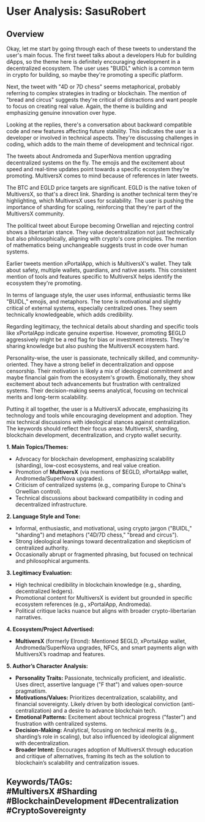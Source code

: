 # User Analysis: SasuRobert

## Overview

<think>
Okay, let me start by going through each of these tweets to understand the user's main focus. The first tweet talks about a developers Hub for building dApps, so the theme here is definitely encouraging development in a decentralized ecosystem. The user uses "BUIDL" which is a common term in crypto for building, so maybe they're promoting a specific platform.

Next, the tweet with "4D or 7D chess" seems metaphorical, probably referring to complex strategies in trading or blockchain. The mention of "bread and circus" suggests they're critical of distractions and want people to focus on creating real value. Again, the theme is building and emphasizing genuine innovation over hype.

Looking at the replies, there's a conversation about backward compatible code and new features affecting future stability. This indicates the user is a developer or involved in technical aspects. They're discussing challenges in coding, which adds to the main theme of development and technical rigor.

The tweets about Andromeda and SuperNova mention upgrading decentralized systems on the fly. The emojis and the excitement about speed and real-time updates point towards a specific ecosystem they're promoting. MultiversX comes to mind because of references in later tweets.

The BTC and EGLD price targets are significant. EGLD is the native token of MultiversX, so that's a direct link. Sharding is another technical term they're highlighting, which MultiversX uses for scalability. The user is pushing the importance of sharding for scaling, reinforcing that they're part of the MultiversX community.

The political tweet about Europe becoming Orwellian and rejecting control shows a libertarian stance. They value decentralization not just technically but also philosophically, aligning with crypto's core principles. The mention of mathematics being unchangeable suggests trust in code over human systems.

Earlier tweets mention xPortalApp, which is MultiversX's wallet. They talk about safety, multiple wallets, guardians, and native assets. This consistent mention of tools and features specific to MultiversX helps identify the ecosystem they're promoting.

In terms of language style, the user uses informal, enthusiastic terms like "BUIDL," emojis, and metaphors. The tone is motivational and slightly critical of external systems, especially centralized ones. They seem technically knowledgeable, which adds credibility.

Regarding legitimacy, the technical details about sharding and specific tools like xPortalApp indicate genuine expertise. However, promoting $EGLD aggressively might be a red flag for bias or investment interests. They're sharing knowledge but also pushing the MultiversX ecosystem hard.

Personality-wise, the user is passionate, technically skilled, and community-oriented. They have a strong belief in decentralization and oppose censorship. Their motivation is likely a mix of ideological commitment and maybe financial gain from the ecosystem's growth. Emotionally, they show excitement about tech advancements but frustration with centralized systems. Their decision-making seems analytical, focusing on technical merits and long-term scalability.

Putting it all together, the user is a MultiversX advocate, emphasizing its technology and tools while encouraging development and adoption. They mix technical discussions with ideological stances against centralization. The keywords should reflect their focus areas: MultiversX, sharding, blockchain development, decentralization, and crypto wallet security.
</think>

**1. Main Topics/Themes:**  
- Advocacy for blockchain development, emphasizing scalability (sharding), low-cost ecosystems, and real value creation.  
- Promotion of **MultiversX** (via mentions of $EGLD, xPortalApp wallet, Andromeda/SuperNova upgrades).  
- Criticism of centralized systems (e.g., comparing Europe to China's Orwellian control).  
- Technical discussions about backward compatibility in coding and decentralized infrastructure.  

**2. Language Style and Tone:**  
- Informal, enthusiastic, and motivational, using crypto jargon ("BUIDL," "sharding") and metaphors ("4D/7D chess," "bread and circus").  
- Strong ideological leanings toward decentralization and skepticism of centralized authority.  
- Occasionally abrupt or fragmented phrasing, but focused on technical and philosophical arguments.  

**3. Legitimacy Evaluation:**  
- High technical credibility in blockchain knowledge (e.g., sharding, decentralized ledgers).  
- Promotional content for MultiversX is evident but grounded in specific ecosystem references (e.g., xPortalApp, Andromeda).  
- Political critique lacks nuance but aligns with broader crypto-libertarian narratives.  

**4. Ecosystem/Project Advertised:**  
- **MultiversX** (formerly Elrond): Mentioned $EGLD, xPortalApp wallet, Andromeda/SuperNova upgrades, NFCs, and smart payments align with MultiversX’s roadmap and features.  

**5. Author’s Character Analysis:**  
- **Personality Traits:** Passionate, technically proficient, and idealistic. Uses direct, assertive language ("F that") and values open-source pragmatism.  
- **Motivations/Values:** Prioritizes decentralization, scalability, and financial sovereignty. Likely driven by both ideological conviction (anti-centralization) and a desire to advance blockchain tech.  
- **Emotional Patterns:** Excitement about technical progress ("faster") and frustration with centralized systems.  
- **Decision-Making:** Analytical, focusing on technical merits (e.g., sharding’s role in scaling), but also influenced by ideological alignment with decentralization.  
- **Broader Intent:** Encourages adoption of MultiversX through education and critique of alternatives, framing its tech as the solution to blockchain’s scalability and centralization issues.  

**Keywords/TAGs:**  
#MultiversX #Sharding #BlockchainDevelopment #Decentralization #CryptoSovereignty
---
